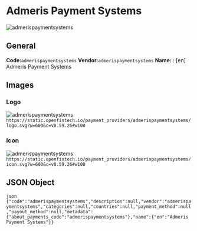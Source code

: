 # Admeris Payment Systems 
![admerispaymentsystems](https://static.openfintech.io/payment_providers/admerispaymentsystems/logo.svg?w=600&c=v0.59.26#w100) 
## General 
**Code:**`admerispaymentsystems` 
**Vendor:**`admerispaymentsystems` 
**Name:** 
:	[en] Admeris Payment Systems 
## Images 
### Logo 
![admerispaymentsystems](https://static.openfintech.io/payment_providers/admerispaymentsystems/logo.svg?w=600&c=v0.59.26#w100) 
``` https://static.openfintech.io/payment_providers/admerispaymentsystems/logo.svg?w=600&c=v0.59.26#w100 ``` 
### Icon 
![admerispaymentsystems](https://static.openfintech.io/payment_providers/admerispaymentsystems/icon.svg?w=600&c=v0.59.26#w100) 
``` https://static.openfintech.io/payment_providers/admerispaymentsystems/icon.svg?w=600&c=v0.59.26#w100 ``` 
## JSON Object 
```json {"code":"admerispaymentsystems","description":null,"vendor":"admerispaymentsystems","categories":null,"countries":null,"payment_method":null,"payout_method":null,"metadata":{"about_payments_code":"admerispaymentsystems"},"name":{"en":"Admeris Payment Systems"}} ``` 
